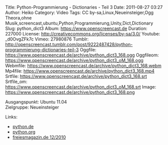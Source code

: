 Title: Python-Programmierung - Dictionaries - Teil 3
Date: 2011-08-27 03:27
Author: Heiko
Category: Video
Tags: CC by-sa,Linux,Neueinsteiger,Ogg Theora,ohne Musik,screencast,ubuntu,Python,Programmierung,Unity,Dict,Dictionary
Slug: python_dict3
Album: https://www.openscreencast.de
Duration: 227000
License: http://creativecommons.org/licenses/by-sa/3.0/
Youtube: _d0OvgZFk7c
Vimeo: 27980876
Tumblr: http://openscreencast.tumblr.com/post/9222487428/python-programmierung-dictionaries-teil-3
Oggfile: https://www.openscreencast.de/archive/python_dict3_168.ogg
Oggfileom: https://www.openscreencast.de/archive/python_dict3_oM_168.ogg
Webmfile: https://www.openscreencast.de/archive/python_dict3_168.webm
Mp4file: https://www.openscreencast.de/archive/python_dict3_168.mp4
Srtfile: https://www.openscreencast.de/archive/python_dict3_168.srt
Srtfile_om: https://www.openscreencast.de/archive/python_dict3_oM_168.srt
Image: https://www.openscreencast.de/archive/python_dict3_168.png

Ausgangspunkt: Ubuntu 11.04  
Zielgruppe: Neueinsteiger  

Links:

  * [python.de](http://www.python.de "Link zu Python.de" )
  * [python.org](http://www.python.org "Link zu Python.org" )
  * [freiesmagazin.de 12/2010](http://www.freiesmagazin.de/freiesMagazin-2010-12 "Link zu freiesmagazin.de" )

